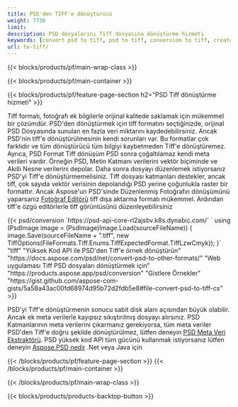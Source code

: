 ```yaml
---
title: PSD'den TIFF'e dönüştürücü
weight: 7730
limit: 
description: PSD dosyalarını Tiff dosyasına dönüştürme hizmeti
keywords: [convert psd to tiff, psd to tiff, conversion to tiff, create tiff from psd, print psd as tiff]
url: to-tiff/
---
```


{{< blocks/products/pf/main-wrap-class >}}

{{< blocks/products/pf/main-container >}}

{{< blocks/products/pf/feature-page-section h2="PSD Tiff dönüştürme hizmeti" >}}
<p>Tiff formatı, fotoğrafı ek bilgilerle orijinal kalitede saklamak için mükemmel bir çözümdür. PSD'den dönüştürmek için tiff formatını seçtiğinizde, orijinal PSD Dosyasında sunulan en fazla veri miktarını kaydedebilirsiniz. Ancak PSD'nin tiff'e dönüştürülmesinin kendi sorunları var. Bu formatlar çok farklıdır ve tüm dönüştürücü tüm bilgiyi kaybetmeden Tiff'e dönüştüremez. Ayrıca, PSD Format Tiff dönüşüm PSD sonra çoğaltılamaz kendi meta verileri vardır. Örneğin PSD, Metin Katmanı verilerini vektör biçiminde ve Akıllı Nesne verilerini depolar. Daha sonra dosyayı düzenlemek istiyorsanız PSD'yi Tiff'e dönüştürmemelisiniz. Tiff dosyası katmanları destekler, ancak tiff, çok sayıda vektör verisinin depolandığı PSD yerine çoğunlukla raster bir formattır. Ancak Aspose'un PSD'sinde Düzenlenmiş Fotoğrafın dönüşümünü yaparsanız <a href="https://products.aspose.app/psd/photo-editor">Fotoğraf Editörü</a> tiff dışa aktarma formatı mükemmel. Ardından tiff'e özgü editörlerle tiff görüntüsünü düzenleyebilirsiniz</p>
{{< psd/conversion `https://psd-api-core-rl2ajsbv.k8s.dynabic.com/` 
`    using (PsdImage image = (PsdImage)Image.Load(sourceFileName))
    {
        image.Save(sourceFileName + ".tiff", new TiffOptions(FileFormats.Tiff.Enums.TiffExpectedFormat.TiffLzwCmyk));
    }` 
	"tiff" 
"Yüksek Kod API ile PSD'den Tiff'e örnek dönüştürün"  "https://docs.aspose.com/psd/net/convert-psd-to-other-formats/" 
"Web uygulaması Tiff PSD dosyaları dönüştürmek için" "https://products.aspose.app/psd/conversion" 
"Gistlere Örnekler" "https://gist.github.com/aspose-com-gists/5a58a43ac00fd68974d95b72d2fdb5e8#file-convert-psd-to-tiff-cs" >}}
<p>PSD'yi Tiff'e dönüştürmenin sonucu sabit disk alanı açısından büyük olabilir. Ancak ek meta verilerle kayıpsız sıkıştırılmış dosyayı alırsınız. PSD Katmanlarının meta verilerini çıkarmanız gerekiyorsa, tüm meta veriler PSD'den Tiff'e doğru şekilde dönüştürülmez, lütfen deneyin <a href="https://products.aspose.app/psd/metadata">PSD Meta Veri Ekstraktörü</a>. PSD yüksek kod API tüm gücünü kullanmak istiyorsanız lütfen deneyin <a href="/psd">Aspose.PSD nedir</a> .Net veya Java için</p>
{{< /blocks/products/pf/feature-page-section >}}
{{< /blocks/products/pf/main-container >}}


{{< /blocks/products/pf/main-wrap-class >}}

{{< blocks/products/products-backtop-button >}}
